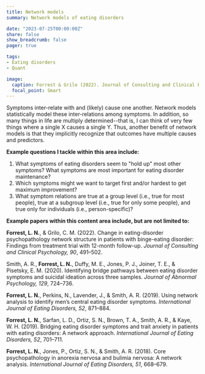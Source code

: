 ```yaml
---
title: Network models
summary: Network models of eating disorders

date: "2023-07-25T00:00:00Z"
share: false
show_breadcrumb: false
pager: true

tags:
- Eating disorders
- Quant

image:
  caption: Forrest & Grilo (2022). Journal of Consulting and Clinical Psychology
  focal_point: Smart
---
```

Symptoms inter-relate with and (likely) cause one another. Network models statistically model these inter-relations among symptoms. In addition, so many things in life are multiply determined--that is, I can think of very few things where a single X causes a single Y. Thus, another benefit of network models is that they implicitly recognize that outcomes have multiple causes and predictors.

**Example questions I tackle within this area include:**
1. What symptoms of eating disorders seem to "hold up" most other symptoms? What symptoms are most important for eating disorder maintenance?
2. Which symptoms might we want to target first and/or hardest to get maximum improvement?
3. What symptom relations are true at a group level (i.e., true for most people), true at a subgroup level (i.e., true for only some people), and true only for individuals (i.e., person-specific)?

**Example papers within this content area include, but are not limited to:**

**Forrest, L. N.**, & Grilo, C. M. (2022). Change in eating-disorder psychopathology network structure in patients with binge-eating disorder: Findings from treatment trial with 12-month follow-up. *Journal of Consulting and Clinical Psychology, 90*, 491–502.

Smith, A. R., **Forrest, L. N.**, Duffy, M. E., Jones, P. J., Joiner, T. E., & Pisetsky, E. M. (2020). Identifying bridge pathways between eating disorder symptoms and suicidal ideation across three samples. *Journal of Abnormal Psychology, 129*, 724–736.

**Forrest, L. N.**, Perkins, N., Lavender, J., & Smith, A. R. (2019). Using network analysis to identify men’s central eating disorder symptoms. *International Journal of Eating Disorders, 52*, 871–884.

**Forrest, L. N.**, Sarfan, L. D., Ortiz, S. N., Brown, T. A., Smith, A. R., & Kaye, W. H. (2019). Bridging eating disorder symptoms and trait anxiety in patients with eating disorders: A network approach. *International Journal of Eating Disorders, 52*, 701–711.

**Forrest, L. N.**, Jones, P., Ortiz, S. N., & Smith, A. R. (2018). Core psychopathology in anorexia nervosa and bulimia nervosa: A network analysis. *International Journal of Eating Disorders, 51*, 668–679.